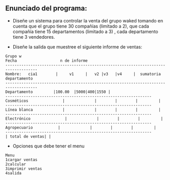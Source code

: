 ## Enunciado del programa:

* Diseñe un sistema para controlar la venta del grupo waked tomando en cuenta que el grupo tiene 30
compañías (limitado a 2), que cada compañía tiene 15 departamentos (limitado a 3) , cada departamento tiene 3 vendedores. 

* Diseñe la salida que muestree el siguiente informe de ventas:
```console
Grupo w
Fecha					n de informe
------------------------------------------------------------------------------------
Nombre:   cia1        |     v1     |   v2 |v3   |v4     |  sumatoria departamento
------------------------------------------------------------------------------------
Departamento         |100.00  |5000|400|1550 |
----------------------------------------------------------------
Cosméticos               |             |        |        |         |                        
----------------------------------------------------------------
Línea blanca             |             |        |        |         |                        
----------------------------------------------------------------
Electrónico               |             |        |        |         |                        
----------------------------------------------------------------
Agropecuario           |             |        |        |         |                        
---------------------------------------------------------------- 
| total de ventas| |

```
* Opciones que debe tener el menu
```consola
Menu
1cargar ventas
2calcular
3imprimir ventas
4salida
```

